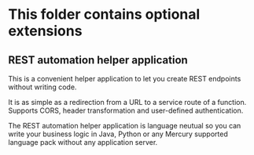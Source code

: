 # This folder contains optional extensions

## REST automation helper application

This is a convenient helper application to let you create REST endpoints without writing code.

It is as simple as a redirection from a URL to a service route of a function. Supports CORS, header transformation and user-defined authentication.

The REST automation helper application is language neutual so you can write your business logic in Java, Python or any Mercury supported language pack without any application server.
